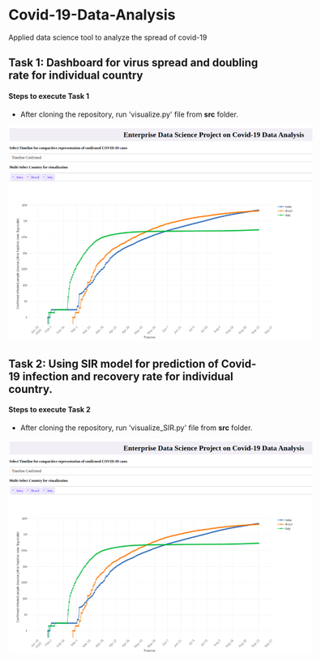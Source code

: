 # Covid-19-Data-Analysis

Applied data science tool to analyze the spread of covid-19 

## Task 1: Dashboard for virus spread and doubling rate for individual country

#### Steps to execute Task 1

* After cloning the repository, run 'visualize.py' file from **src** folder. 

<p align='center'>
<img src='images/Task1.png' title='virus spread and doubling rate for individual country' style='max-width:600px'></img>
</p>

## Task 2: Using SIR model for prediction of Covid-19 infection and recovery rate for individual country.

#### Steps to execute Task 2

* After cloning the repository, run 'visualize_SIR.py' file from **src** folder.

<p align='center'>
<img src='images/Task1.png' title=' prediction of Covid-19 infection and recovery rate for individual country' style='max-width:600px'></img>
</p>
